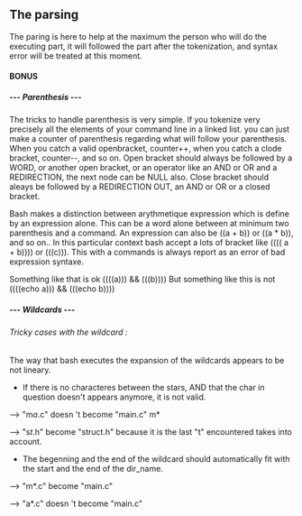 ## The parsing

The paring is here to help at the maximum the person who will do the executing part, it will followed the part after the tokenization, and syntax error will be treated at this moment.

#### BONUS
##### --- Parenthesis ---

The tricks to handle parenthesis is very simple. 
If you tokenize very precisely all the elements of your command line in a linked list. you can just make a counter of parenthesis regarding what will follow your parenthesis.
When you catch a valid openbracket, counter++, when you catch a clode bracket, counter--, and so on.
Open bracket should always be followed by a WORD, or another open bracket, or an operator like an AND or OR and a REDIRECTION, the next node can be NULL also.
Close bracket should aleays be followed by a REDIRECTION OUT, an AND or OR or a closed bracket.

Bash makes a distinction between arythmetique expression which is define by an expression alone. This can be a word alone between at minimum two parenthesis and a command. An expression can also be ((a + b)) or ((a * b)), and so on.. 
In this particular context bash accept a lots of bracket like (((( a + b)))) or (((c))). This with a commands is always report as an error of bad expression syntaxe.

Something like that is ok ((((a))) && (((b))))
But something like this is not ((((echo a))) && (((echo b))))

##### --- Wildcards ---

###### Tricky cases with the wildcard :
The way that bash executes the expansion of the wildcards appears to be not lineary.
- If there is no characteres between the stars, AND that the char in question doesn't appears anymore, it is not valid.
  
--> "m*a*.c" doesn 't become "main.c" m*

--> "s*t*.h" become "struct.h" because it is the last "t" encountered takes into account.

- The begenning and the end of the wildcard should automatically fit with the start and the end of the dir_name.

--> "m*.c" become "main.c"

--> "a*.c" doesn 't become "main.c"
